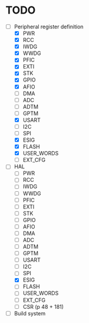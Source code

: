 # TODO

- [ ] Peripheral register definition
  - [x] PWR
  - [x] RCC
  - [x] IWDG
  - [x] WWDG
  - [x] PFIC
  - [x] EXTI
  - [x] STK
  - [x] GPIO
  - [x] AFIO
  - [ ] DMA
  - [ ] ADC
  - [ ] ADTM
  - [ ] GPTM
  - [x] USART
  - [ ] I2C
  - [ ] SPI
  - [x] ESIG
  - [x] FLASH
  - [x] USER_WORDS
  - [ ] EXT_CFG
- [ ] HAL
  - [ ] PWR
  - [ ] RCC
  - [ ] IWDG
  - [ ] WWDG
  - [ ] PFIC
  - [ ] EXTI
  - [ ] STK
  - [ ] GPIO
  - [ ] AFIO
  - [ ] DMA
  - [ ] ADC
  - [ ] ADTM
  - [ ] GPTM
  - [ ] USART
  - [ ] I2C
  - [ ] SPI
  - [x] ESIG
  - [ ] FLASH
  - [ ] USER_WORDS
  - [ ] EXT_CFG
  - [ ] CSR (p 48 + 181)
- [ ] Build system
